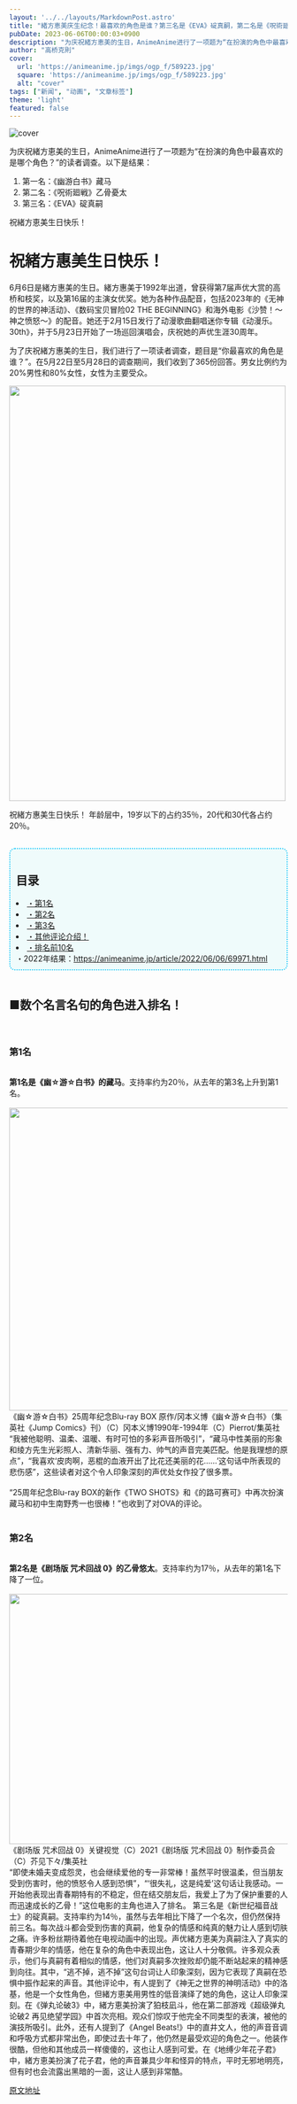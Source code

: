 ```yaml
---
layout: '../../layouts/MarkdownPost.astro'
title: "緒方恵美庆生纪念！最喜欢的角色是谁？第三名是《EVA》碇真嗣，第二名是《呪術廻戦》乙骨憂太，第一名是《幽游白书》藏马 ＜23年版＞"
pubDate: 2023-06-06T00:00:03+0900
description: "为庆祝緒方恵美的生日，AnimeAnime进行了一项题为“在扮演的角色中最喜欢的是哪个角色？”的读者调查。以下是结果。"
author: "高桥克則"
cover:
  url: 'https://animeanime.jp/imgs/ogp_f/589223.jpg'
  square: 'https://animeanime.jp/imgs/ogp_f/589223.jpg'
  alt: "cover"
tags: ["新闻", "动画", "文章标签"]
theme: 'light'
featured: false
---
```


![cover](https://animeanime.jp/imgs/ogp_f/589223.jpg)

为庆祝緒方恵美的生日，AnimeAnime进行了一项题为“在扮演的角色中最喜欢的是哪个角色？”的读者调查。以下是结果：

1. 第一名：《幽游白书》藏马
2. 第二名：《呪術廻戦》乙骨憂太
3. 第三名：《EVA》碇真嗣

祝緒方恵美生日快乐！

# 祝緒方惠美生日快乐！

6月6日是緒方惠美的生日。緒方惠美于1992年出道，曾获得第7届声优大赏的高桥和枝奖，以及第16届的主演女优奖。她为各种作品配音，包括2023年的《无神的世界的神活动》、《数码宝贝冒险02 THE BEGINNING》和海外电影《沙赞！～神之愤怒～》的配音。她还于2月15日发行了动漫歌曲翻唱迷你专辑《动漫乐。30th》，并于5月23日开始了一场巡回演唱会，庆祝她的声优生涯30周年。

为了庆祝緒方惠美的生日，我们进行了一项读者调查，题目是“你最喜欢的角色是谁？”。在5月22日至5月28日的调查期间，我们收到了365份回答。男女比例约为20%男性和80%女性，女性为主要受众。

<img src="https://animeanime.jp/imgs/zoom/589808.jpg" class="inline-article-image" width="500" height="750">

祝緒方惠美生日快乐！
年龄层中，19岁以下的占约35％，20代和30代各占约20％。<br><br></p><div style="background:#EFFBFB; padding:10px; border-radius: 10px; border: 2px dotted #2ECCFA;"><a name="title"></a><h2 class="title02" style="border-color:#0094f1">目录</h2><li><a href="#list01">・第1名</a></li><li><a href="#list02">・第2名</a></li><li><a href="#list03">・第3名</a></li><li><a href="#list04">・其他评论介绍！</a></li><li><a href="#list05">・排名前10名</a></li>・2022年结果：<a href="https://animeanime.jp/article/2022/06/06/69971.html" rel="”nofollow”target=&quot;_blank&quot;">https://animeanime.jp/article/2022/06/06/69971.html</a></div><br><h2 class="title02" style="border-color:#61caff">■数个名言名句的角色进入排名！</h2><br><h3 id="list01" class="subtitle">第1名</h3><br><span class="underline"><span style="font-weight:bold;">第1名是《幽☆游☆白书》的藏马</span></span>。支持率约为20％，从去年的第3名上升到第1名。<br><br><img src="https://animeanime.jp/imgs/zoom/589224.jpg" class="inline-article-image" width="640" height="547"><br><span class="cap txt-center">《幽☆游☆白书》25周年纪念Blu-ray BOX 原作/冈本义博《幽☆游☆白书》（集英社《Jump Comics》刊）（C）冈本义博1990年-1994年（C）Pierrot/集英社</span><br>“我被他聪明、温柔、温暖、有时可怕的多彩声音所吸引”，“藏马中性美丽的形象和绫方先生光彩照人、清新华丽、强有力、帅气的声音完美匹配。他是我理想的原点”，“我喜欢‘皮肉啊，恶棍的血液开出了比花还美丽的花……’这句话中所表现的悲伤感”，这些读者对这个令人印象深刻的声优处女作投了很多票。<br><br>“25周年纪念Blu-ray BOX的新作《TWO SHOTS》和《的路可赛可》中再次扮演藏马和初中生南野秀一也很棒！”也收到了对OVA的评论。<br><br><h3 id="list02" class="subtitle">第2名</h3><br><span class="underline"><span style="font-weight:bold;">第2名是《剧场版 咒术回战 0》的乙骨悠太</span></span>。支持率约为17％，从去年的第1名下降了一位。<br><br><img src="https://animeanime.jp/imgs/zoom/589223.jpg" class="inline-article-image" width="640" height="452"><br><span class="cap txt-center">《剧场版 咒术回战 0》关键视觉（C）2021《剧场版 咒术回战 0》制作委员会（C）芥见下々/集英社</span><br>“即使未婚夫变成怨灵，也会继续爱他的专一非常棒！虽然平时很温柔，但当朋友受到伤害时，他的愤怒令人感到恐惧”，“‘很失礼，这是纯爱’这句话让我感动。一开始他表现出青春期特有的不稳定，但在结交朋友后，我爱上了为了保护重要的人而迅速成长的乙骨！”这位电影的主角也进入了排名。
第三名是《新世纪福音战士》的碇真嗣。支持率约为14％，虽然与去年相比下降了一个名次，但仍然保持前三名。每次战斗都会受到伤害的真嗣，他复杂的情感和纯真的魅力让人感到切肤之痛。许多粉丝期待着他在电视动画中的出现。声优緒方恵美为真嗣注入了真实的青春期少年的情感，他在复杂的角色中表现出色，这让人十分敬佩。许多观众表示，他们与真嗣有着相似的情感，他们对真嗣多次挫败却仍能不断站起来的精神感到向往。其中，“逃不掉，逃不掉”这句台词让人印象深刻，因为它表现了真嗣在恐惧中振作起来的声音。其他评论中，有人提到了《神无之世界的神明活动》中的洛基，他是一个女性角色，但緒方恵美用男性的低音演绎了她的角色，这让人印象深刻。在《弹丸论破3》中，緒方恵美扮演了狛枝凪斗，他在第二部游戏《超级弹丸论破2 再见绝望学园》中首次亮相。观众们惊叹于他完全不同类型的表演，被他的演技所吸引。此外，还有人提到了《Angel Beats!》中的直井文人，他的声音音调和呼吸方式都非常出色，即使过去十年了，他仍然是最受欢迎的角色之一。他装作很酷，但他和其他成员一样傻傻的，这也让人感到可爱。在《地缚少年花子君》中，緒方恵美扮演了花子君，他的声音兼具少年和怪异的特点，平时无邪地明亮，但有时也会流露出黑暗的一面，这让人感到非常酷。

  [原文地址](https://animeanime.jp/article/2023/06/06/77755.html)